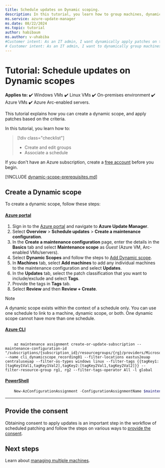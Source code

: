 ```yaml
---
title: Schedule updates on Dynamic scoping.
description: In this tutorial, you learn how to group machines, dynamically apply the updates at scale.
ms.service: azure-update-manager
ms.date: 08/22/2024
ms.topic: tutorial 
author: habibaum
ms.author: v-uhabiba
#Customer intent: As an IT admin, I want dynamically apply patches on the machines as per a schedule.
# Customer intent: As an IT admin, I want to dynamically group machines and schedule update deployments, so that I can manage patches efficiently across different environments.
---
```


# Tutorial: Schedule updates on Dynamic scopes

**Applies to:** :heavy_check_mark: Windows VMs :heavy_check_mark: Linux VMs :heavy_check_mark: On-premises environment :heavy_check_mark: Azure VMs :heavy_check_mark: Azure Arc-enabled servers.
 
This tutorial explains how you can create a dynamic scope, and apply patches based on the criteria. 

In this tutorial, you learn how to:

> [!div class="checklist"]
> - Create and edit groups
> - Associate a schedule


If you don't have an Azure subscription, create a [free account](https://azure.microsoft.com/free/?WT.mc_id=A261C142F) before you begin.

[!INCLUDE [dynamic-scope-prerequisites.md](includes/dynamic-scope-prerequisites.md)]

## Create a Dynamic scope

To create a dynamic scope, follow these steps:

#### [Azure portal](#tab/az-portal)

1. Sign in to the [Azure portal](https://portal.azure.com) and navigate to **Azure Update Manager**.
1. Select **Overview** > **Schedule updates** > **Create a maintenance configuration**.
1. In the **Create a maintenance configuration** page, enter the details in the **Basics** tab and select **Maintenance scope** as *Guest* (Azure VM, Arc-enabled VMs/servers).
1. Select **Dynamic Scopes** and follow the steps to [Add Dynamic scope](manage-dynamic-scoping.md#add-a-dynamic-scope). 
1. In **Machines** tab, select **Add machines** to add any individual machines to the maintenance configuration and select **Updates**.
1. In the **Updates** tab, select the patch classification that you want to include/exclude and select **Tags**.
1. Provide the tags in **Tags** tab.
1. Select  **Review** and then **Review + Create**.

> [!NOTE]
> A dynamic scope exists within the context of a schedule only. You can use one schedule to link to a machine, dynamic scope, or both. One dynamic scope cannot have more than one schedule.


#### [Azure CLI](#tab/az-cli)

```azurecli

    az maintenance assignment create-or-update-subscription --maintenance-configuration-id "/subscriptions/{subscription_id}/resourcegroups/{rg}/providers/Microsoft.Maintenance/maintenanceConfigurations/clitestmrpconfinguestadvanced" --name cli_dynamicscope_recording01 --filter-locations eastus2euap centraluseuap --filter-os-types windows linux --filter-tags {{tagKey1:[tagKey1Val1,tagKey1Val2],tagKey2:[tagKey2Val1,tagKey2Val2]}} --filter-resource-group rg1, rg2 --filter-tags-operator All -l global
```
#### [PowerShell](#tab/az-ps)

```powershell
    New-AzConfigurationAssignment -ConfigurationAssignmentName $maintenanceConfigurationName -MaintenanceConfigurationId $maintenanceConfigurationInGuestPatchCreated.Id -FilterLocation eastus2euap,centraluseuap -FilterOsType Windows,Linux -FilterTag '{"tagKey1" : ["tagKey1Value1", "tagKey1Value2"], "tagKey2" : ["tagKey2Value1", "tagKey2Value2", "tagKey2Value3"] }' -FilterOperator "Any"
```
---

## Provide the consent
Obtaining consent to apply updates is an important step in the workflow of scheduled patching and follow the steps on various ways to [provide the consent](manage-dynamic-scoping.md#provide-consent-to-apply-updates).



## Next steps
Learn about [managing multiple machines](manage-multiple-machines.md).
 

